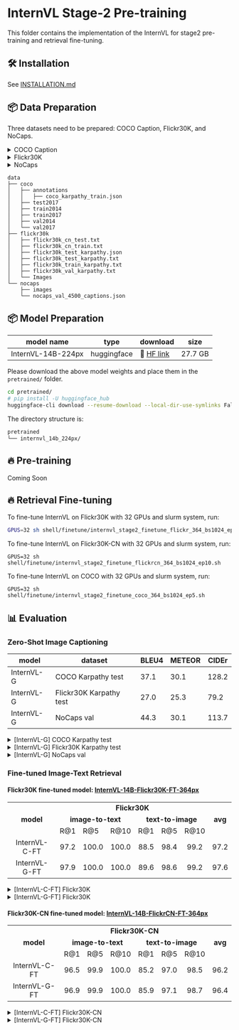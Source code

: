 # InternVL Stage-2 Pre-training

This folder contains the implementation of the InternVL for stage2 pre-training and retrieval fine-tuning.

## 🛠️ Installation

See [INSTALLATION.md](../INSTALLATION.md)

## 📦 Data Preparation

Three datasets need to be prepared: COCO Caption, Flickr30K, and NoCaps.

<details>
<summary>COCO Caption</summary>

```bash
mkdir -p data/coco && cd data/coco

# download coco images
wget http://images.cocodataset.org/zips/train2014.zip && unzip train2014.zip
wget http://images.cocodataset.org/zips/val2014.zip && unzip val2014.zip
wget http://images.cocodataset.org/zips/test2015.zip && unzip test2015.zip

mkdir -p annotations && cd annotations/
# download converted annotation files
wget https://storage.googleapis.com/sfr-vision-language-research/datasets/coco_karpathy_train.json
wget https://github.com/OpenGVLab/InternVL/releases/download/data/coco_karpathy_test.json
wget https://github.com/OpenGVLab/InternVL/releases/download/data/coco_karpathy_test_gt.json
cd ../../../
```

</details>

<details>
<summary>Flickr30K</summary>

```bash
mkdir -p data/flickr30k && cd data/flickr30k

# download images from https://bryanplummer.com/Flickr30kEntities/
# karpathy split annotations can be downloaded from the following link:
# https://github.com/mehdidc/retrieval_annotations/releases/download/1.0.0/flickr30k_test_karpathy.txt
# this file is provided by the clip-benchmark repository.
# We convert this txt file to json format, download the converted file:
wget https://github.com/OpenGVLab/InternVL/releases/download/data/flickr30k_cn_test.txt
wget https://github.com/OpenGVLab/InternVL/releases/download/data/flickr30k_cn_train.txt
wget https://github.com/OpenGVLab/InternVL/releases/download/data/flickr30k_test_karpathy.json
wget https://github.com/mehdidc/retrieval_annotations/releases/download/1.0.0/flickr30k_test_karpathy.txt
wget https://github.com/mehdidc/retrieval_annotations/releases/download/1.0.0/flickr30k_train_karpathy.txt
wget https://github.com/mehdidc/retrieval_annotations/releases/download/1.0.0/flickr30k_val_karpathy.txt

cd ../..
```

</details>

<details>
<summary>NoCaps</summary>

```bash
mkdir -p data/nocaps && cd data/nocaps

# download images from https://nocaps.org/download
# original annotations can be downloaded from https://nocaps.s3.amazonaws.com/nocaps_val_4500_captions.json
wget https://nocaps.s3.amazonaws.com/nocaps_val_4500_captions.json

cd ../..
```

</details>

```shell
data
├── coco
│   ├── annotations
│   │   ├── coco_karpathy_train.json
│   ├── test2017
│   ├── train2014
│   ├── train2017
│   ├── val2014
│   └── val2017
├── flickr30k
│   ├── flickr30k_cn_test.txt
│   ├── flickr30k_cn_train.txt
│   ├── flickr30k_test_karpathy.json
│   ├── flickr30k_test_karpathy.txt
│   ├── flickr30k_train_karpathy.txt
│   ├── flickr30k_val_karpathy.txt
│   └── Images
└── nocaps
    ├── images
    └── nocaps_val_4500_captions.json
```

## 📦 Model Preparation

| model name         | type        | download                                                          |  size   |
| ------------------ | ----------- | ----------------------------------------------------------------- | :-----: |
| InternVL-14B-224px | huggingface | 🤗 [HF link](https://huggingface.co/OpenGVLab/InternVL-14B-224px) | 27.7 GB |

Please download the above model weights and place them in the `pretrained/` folder.

```sh
cd pretrained/
# pip install -U huggingface_hub
huggingface-cli download --resume-download --local-dir-use-symlinks False OpenGVLab/InternVL-14B-224px --local-dir internvl_14b_224px
```

The directory structure is:

```sh
pretrained
└── internvl_14b_224px/
```

## 🔥 Pre-training

Coming Soon

## 🔥 Retrieval Fine-tuning

To fine-tune InternVL on Flickr30K with 32 GPUs and slurm system, run:

```bash
GPUS=32 sh shell/finetune/internvl_stage2_finetune_flickr_364_bs1024_ep10.sh
```

To fine-tune InternVL on Flickr30K-CN with 32 GPUs and slurm system, run:

```shell
GPUS=32 sh shell/finetune/internvl_stage2_finetune_flickrcn_364_bs1024_ep10.sh
```

To fine-tune InternVL on COCO with 32 GPUs and slurm system, run:

```shell
GPUS=32 sh shell/finetune/internvl_stage2_finetune_coco_364_bs1024_ep5.sh
```

## 📊 Evaluation

### Zero-Shot Image Captioning

| model      | dataset                 | BLEU4 | METEOR | CIDEr |
| ---------- | ----------------------- | ----- | ------ | ----- |
| InternVL-G | COCO Karpathy test      | 37.1  | 30.1   | 128.2 |
| InternVL-G | Flickr30K Karpathy test | 27.0  | 25.3   | 79.2  |
| InternVL-G | NoCaps val              | 44.3  | 30.1   | 113.7 |

<details>
  <summary>[InternVL-G] COCO Karpathy test</summary>

```bash
sh evaluate.sh pretrained/internvl_14b_224px caption-coco
```

Expected results:

```
['coco', 'English caption:', 10.5974, dict_items([('Bleu_1', 0.7876323287981284), ('Bleu_2', 0.6353512494727918), ('Bleu_3', 0.49108984183589743), ('Bleu_4', 0.37062736733849205), ('METEOR', 0.30106315496945923), ('ROUGE_L', 0.5898249189475652), ('CIDEr', 1.281844384075423)])]
```

</details>

<details>
  <summary>[InternVL-G] Flickr30K Karpathy test</summary>

```
sh evaluate.sh pretrained/internvl_14b_224px caption-flickr30k
```

Expected results:

```bash
['flickr30k', 'English caption:', 10.666, dict_items([('Bleu_1', 0.7182900534357628), ('Bleu_2', 0.5353390037921949), ('Bleu_3', 0.3834462132295285), ('Bleu_4', 0.2702131471765472), ('METEOR', 0.25263515267930103), ('ROUGE_L', 0.5305876871149064), ('CIDEr', 0.7919734768328237)])]
```

</details>

<details>
  <summary>[InternVL-G] NoCaps val</summary>

```bash
sh evaluate.sh pretrained/internvl_14b_224px caption-nocaps
```

Expected results:

```
['nocaps', 'English caption:', 10.463111111111111, dict_items([('Bleu_1', 0.8518290482155187), ('Bleu_2', 0.7165227921485106), ('Bleu_3', 0.5733723839888316), ('Bleu_4', 0.44268902150723105), ('METEOR', 0.30078174807736896), ('ROUGE_L', 0.6070208063052156), ('CIDEr', 1.1371742045267772)])]
```

</details>

### Fine-tuned Image-Text Retrieval

#### Flickr30K fine-tuned model: [InternVL-14B-Flickr30K-FT-364px](https://huggingface.co/OpenGVLab/InternVL-14B-Flickr30K-FT-364px)

<table>
  <tr  align=center>
      <td rowspan="3" align=center><b>model</b></td>
      <td colspan="6" align=center><b>Flickr30K</b></td>
      <td rowspan="3" align=center><b>avg</b></td>

</tr>
   <tr  align=center>
      <td colspan="3" align=center><b>image-to-text</b></td>
      <td colspan="3" align=center><b>text-to-image</b></td>
   </tr>
   <tr>
      <td>R@1</td>
      <td>R@5</td>
      <td>R@10</td>
      <td>R@1</td>
      <td>R@5</td>
      <td>R@10</td>
   </tr>

<tr align=center>
      <td>InternVL-C-FT</td>
      <td>97.2</td>
      <td>100.0</td>
      <td>100.0</td>
      <td>88.5</td>
      <td>98.4</td>
      <td>99.2</td>
      <td>97.2</td>
   </tr>
<tr align=center>
      <td>InternVL-G-FT</td>
      <td>97.9</td>
      <td>100.0</td>
      <td>100.0</td>
      <td>89.6</td>
      <td>98.6</td>
      <td>99.2</td>
      <td>97.6</td>
   </tr>

</table>

<details>
  <summary>[InternVL-C-FT] Flickr30K</summary>

```bash
cd ../clip_benchmark/
CUDA_VISIBLE_DEVICES=0 python3 clip_benchmark/cli.py eval --model_type internvl --language "en" --task "zeroshot_retrieval" \
     --dataset "flickr30k" --dataset_root ./data/flickr30k --model internvl_c_retrieval_hf \
     --pretrained ./work_dirs/internvl_stage2_finetune_flickr_364_bs1024_ep10/ --output result_ft.json
```

Expected results:

```
{"dataset": "flickr30k", "model": "internvl_c_retrieval_hf", "pretrained": "./work_dirs/internvl_stage2_finetune_flickr_364_bs1024_ep10", "task": "zeroshot_retrieval",
"metrics": {"image_retrieval_recall@1": 0.8853999972343445, "text_retrieval_recall@1": 0.972000002861023,
"image_retrieval_recall@5": 0.9836000204086304, "text_retrieval_recall@5": 1.0,
"image_retrieval_recall@10": 0.9923999905586243, "text_retrieval_recall@10": 1.0}, "language": "en"}
```

</details>

<details>
  <summary>[InternVL-G-FT] Flickr30K</summary>

```bash
cd ../clip_benchmark/
CUDA_VISIBLE_DEVICES=0 python3 clip_benchmark/cli.py eval --model_type internvl --language "en" --task "zeroshot_retrieval" \
     --dataset "flickr30k" --dataset_root ./data/flickr30k --model internvl_g_retrieval_hf \
     --pretrained ./work_dirs/internvl_stage2_finetune_flickr_364_bs1024_ep10/ --output result_ft.json
```

Expected results:

```
{"dataset": "flickr30k", "model": "internvl_g_retrieval_hf", "pretrained": "./work_dirs/internvl_stage2_finetune_flickr_364_bs1024_ep10", "task": "zeroshot_retrieval",
"metrics": {"image_retrieval_recall@1": 0.895799994468689, "text_retrieval_recall@1": 0.9789999723434448,
"image_retrieval_recall@5": 0.9861999750137329, "text_retrieval_recall@5": 1.0,
"image_retrieval_recall@10": 0.9922000169754028, "text_retrieval_recall@10": 1.0}, "language": "en"}
```

</details>

#### Flickr30K-CN fine-tuned model: [InternVL-14B-FlickrCN-FT-364px](https://huggingface.co/OpenGVLab/InternVL-14B-FlickrCN-FT-364px)

<table>
  <tr  align=center>
      <td rowspan="3" align=center><b>model</b></td>
      <td colspan="6" align=center><b>Flickr30K-CN</b></td>
      <td rowspan="3" align=center><b>avg</b></td>

</tr>
   <tr  align=center>
       <td colspan="3" align=center><b>image-to-text</b></td>
      <td colspan="3" align=center><b>text-to-image</b></td>
   </tr>
   <tr>
      <td>R@1</td>
      <td>R@5</td>
      <td>R@10</td>
      <td>R@1</td>
      <td>R@5</td>
      <td>R@10</td>
   </tr>

<tr align=center>
      <td>InternVL-C-FT</td>
      <td>96.5</td>
      <td>99.9</td>
      <td>100.0</td>
      <td>85.2</td>
      <td>97.0</td>
      <td>98.5</td>
      <td>96.2</td>
   </tr>
<tr align=center>
      <td>InternVL-G-FT</td>
      <td>96.9</td>
      <td>99.9</td>
      <td>100.0</td>
      <td>85.9</td>
      <td>97.1</td>
      <td>98.7</td>
      <td>96.4</td>
   </tr>

</table>

<details>
  <summary>[InternVL-C-FT] Flickr30K-CN</summary>

```bash
cd ../clip_benchmark/
CUDA_VISIBLE_DEVICES=0 python3 clip_benchmark/cli.py eval --model_type internvl --language "cn" --task "zeroshot_retrieval" \
     --dataset "flickr30k" --dataset_root ./data/flickr30k --model internvl_c_retrieval_hf \
     --pretrained ./work_dirs/internvl_stage2_finetune_flickrcn_364_bs1024_ep10/ --output result_ft.json
```

Expected results:

```
{"dataset": "flickr30k", "model": "internvl_c_retrieval_hf", "pretrained": "./work_dirs/internvl_stage2_finetune_flickrcn_364_bs1024_ep10", "task": "zeroshot_retrieval",
"metrics": {"image_retrieval_recall@1": 0.8521999716758728, "text_retrieval_recall@1": 0.9649999737739563,
"image_retrieval_recall@5": 0.9697999954223633, "text_retrieval_recall@5": 0.9990000128746033,
"image_retrieval_recall@10": 0.9854000210762024, "text_retrieval_recall@10": 1.0}, "language": "cn"}
```

</details>

<details>
  <summary>[InternVL-G-FT] Flickr30K-CN</summary>

```bash
cd ../clip_benchmark/
CUDA_VISIBLE_DEVICES=0 python3 clip_benchmark/cli.py eval --model_type internvl --language "cn" --task "zeroshot_retrieval" \
     --dataset "flickr30k" --dataset_root ./data/flickr30k --model internvl_g_retrieval_hf \
     --pretrained ./work_dirs/internvl_stage2_finetune_flickrcn_364_bs1024_ep10/ --output result_ft.json
```

Expected results:

```
{"dataset": "flickr30k", "model": "internvl_g_retrieval_hf", "pretrained": "./work_dirs/internvl_stage2_finetune_flickrcn_364_bs1024_ep10", "task": "zeroshot_retrieval",
"metrics": {"image_retrieval_recall@1": 0.8587999939918518, "text_retrieval_recall@1": 0.968999981880188,
"image_retrieval_recall@5": 0.9714000225067139, "text_retrieval_recall@5": 0.9990000128746033,
"image_retrieval_recall@10": 0.9865999817848206, "text_retrieval_recall@10": 1.0}, "language": "cn"}
```

</details>
